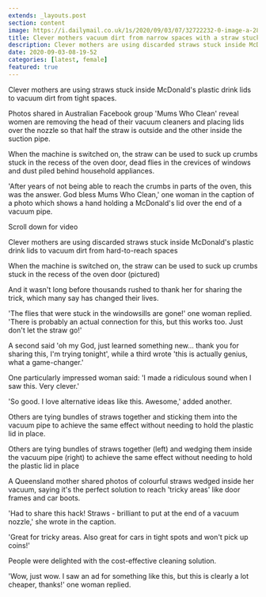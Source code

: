 ```yaml
---
extends: _layouts.post
section: content
image: https://i.dailymail.co.uk/1s/2020/09/03/07/32722232-0-image-a-28_1599115831761.jpg 
title: Clever mothers vacuum dirt from narrow spaces with a straw stuck through a McDonalds drink lid 
description: Clever mothers are using discarded straws stuck inside McDonalds plastic drink lids to vacuum dirt from tricky-to-reach spaces like oven doors, windowsills and the boots of cars. 
date: 2020-09-03-08-19-52 
categories: [latest, female] 
featured: true 
--- 
```

Clever mothers are using straws stuck inside McDonald's plastic drink lids to vacuum dirt from tight spaces.

Photos shared in Australian Facebook group 'Mums Who Clean' reveal women are removing the head of their vacuum cleaners and placing lids over the nozzle so that half the straw is outside and the other inside the suction pipe.

When the machine is switched on, the straw can be used to suck up crumbs stuck in the recess of the oven door, dead flies in the crevices of windows and dust piled behind household appliances.

'After years of not being able to reach the crumbs in parts of the oven, this was the answer. God bless Mums Who Clean,' one woman in the caption of a photo which shows a hand holding a McDonald's lid over the end of a vacuum pipe.

Scroll down for video 

Clever mothers are using discarded straws stuck inside McDonald's plastic drink lids to vacuum dirt from hard-to-reach spaces

When the machine is switched on, the straw can be used to suck up crumbs stuck in the recess of the oven door (pictured)

And it wasn't long before thousands rushed to thank her for sharing the trick, which many say has changed their lives. 

'The flies that were stuck in the windowsills are gone!' one woman replied. 'There is probably an actual connection for this, but this works too. Just don't let the straw go!'

A second said 'oh my God, just learned something new... thank you for sharing this, I'm trying tonight', while a third wrote 'this is actually genius, what a game-changer.'

One particularly impressed woman said: 'I made a ridiculous sound when I saw this. Very clever.'

'So good. I love alternative ideas like this. Awesome,' added another.

Others are tying bundles of straws together and sticking them into the vacuum pipe to achieve the same effect without needing to hold the plastic lid in place.

Others are tying bundles of straws together (left) and wedging them inside the vacuum pipe (right) to achieve the same effect without needing to hold the plastic lid in place

A Queensland mother shared photos of colourful straws wedged inside her vacuum, saying it's the perfect solution to reach 'tricky areas' like door frames and car boots.

'Had to share this hack! Straws - brilliant to put at the end of a vacuum nozzle,' she wrote in the caption.

'Great for tricky areas. Also great for cars in tight spots and won't pick up coins!'

People were delighted with the cost-effective cleaning solution.

'Wow, just wow. I saw an ad for something like this, but this is clearly a lot cheaper, thanks!' one woman replied.

